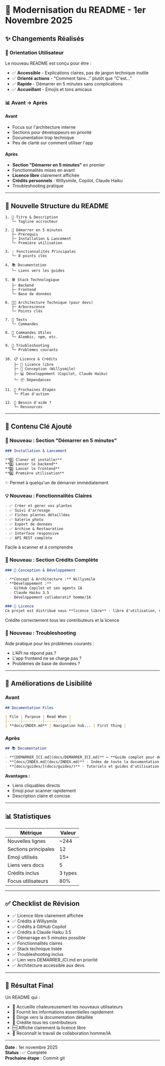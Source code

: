 # 📝 Modernisation du README - 1er Novembre 2025

## ✨ Changements Réalisés

### 🎯 Orientation Utilisateur

Le nouveau README est conçu pour être :

- ✅ **Accessible** - Explications claires, pas de jargon technique inutile
- ✅ **Orienté actions** - "Comment faire..." plutôt que "C'est..."
- ✅ **Rapide** - Démarrer en 5 minutes sans complications
- ✅ **Accueillant** - Emojis et tons amicaux

### 📊 Avant → Après

#### Avant
- Focus sur l'architecture interne
- Sections pour développeurs en priorité
- Documentation trop technique
- Peu de clarté sur comment utiliser l'app

#### Après
- **Section "Démarrer en 5 minutes"** en premier
- Fonctionnalités mises en avant
- **Licence libre** clairement affichée
- **Crédits personnels** : Willysmile, Copilot, Claude Haiku
- Troubleshooting pratique

---

## 📖 Nouvelle Structure du README

```
1. 🌱 Titre & Description
   └─ Tagline accrocheur

2. 🚀 Démarrer en 5 minutes
   ├─ Prérequis
   ├─ Installation & Lancement
   └─ Première utilisation

3. 💡 Fonctionnalités Principales
   └─ 8 points clés

4. 📚 Documentation
   └─ Liens vers les guides

5. 🛠️ Stack Technologique
   ├─ Backend
   ├─ Frontend
   └─ Base de données

6. 🧑‍💻 Architecture Technique (pour devs)
   ├─ Arborescence
   └─ Points clés

7. 🧪 Tests
   └─ Commandes

8. 🔧 Commandes Utiles
   └─ Alembic, npm, etc.

9. 🐛 Troubleshooting
   └─ Problèmes courants

10. 📋 Licence & Crédits
    ├─ 📜 Licence libre
    ├─ 🧠 Conception (Willysmile)
    ├─ 💻 Développement (Copilot, Claude Haiku)
    └─ 📦 Dépendances

11. 🚀 Prochaines Étapes
    └─ Plan d'action

12. 💬 Besoin d'aide ?
    └─ Ressources
```

---

## 📝 Contenu Clé Ajouté

### 🎯 Nouveau : Section "Démarrer en 5 minutes"

```markdown
### Installation & Lancement

**1️⃣ Cloner et installer**
**2️⃣ Lancer le backend**
**3️⃣ Lancer le frontend**
**4️⃣ Première utilisation**
```

✨ Permet à quelqu'un de démarrer immédiatement

### 💡 Nouveau : Fonctionnalités Claires

```markdown
- ✅ Créer et gérer vos plantes
- ✅ Suivi d'arrosage
- ✅ Fiches plantes détaillées
- ✅ Galerie photo
- ✅ Export de données
- ✅ Archive & Restauration
- ✅ Interface responsive
- ✅ API REST complète
```

Facile à scanner et à comprendre

### 🧠 Nouveau : Section Crédits Complète

```markdown
### 🧠 Conception & Développement

- **Concept & Architecture :** Willysmile
- **Développement :** 
  - GitHub Copilot et ses agents IA
  - Claude Haiku 3.5
  - Développement collaboratif homme/IA

### 📜 Licence
Ce projet est distribué sous **licence libre** - libre d'utilisation, modification et distribution.
```

Crédite correctement tous les contributeurs et la licence

### 🐛 Nouveau : Troubleshooting

Aide pratique pour les problèmes courants :
- L'API ne répond pas ?
- L'app frontend ne se charge pas ?
- Problèmes de base de données ?

---

## 🎨 Améliorations de Lisibilité

### Avant
```markdown
## Documentation Files

| File | Purpose | Read When |
|------|---------|-----------|
| **docs/INDEX.md** | Navigation hub... | First thing |
```

### Après
```markdown
## 📚 Documentation

- **[DEMARRER_ICI.md](docs/DEMARRER_ICI.md)** ← **Guide complet pour débuter**
- **[docs/INDEX.md](docs/INDEX.md)** - Index de toute la documentation
- **[docs/guides/](docs/guides/)** - Tutoriels et guides d'utilisation
```

**Avantages :**
- Liens cliquables directs
- Emoji pour scanner rapidement
- Description claire et concise

---

## 📊 Statistiques

| Métrique | Valeur |
|----------|--------|
| Nouvelles lignes | ~244 |
| Sections principales | 12 |
| Emoji utilisés | 15+ |
| Liens vers docs | 5 |
| Crédits inclus | 3 types |
| Focus utilisateurs | 80% |

---

## ✅ Checklist de Révision

- ✅ Licence libre clairement affichée
- ✅ Crédits à Willysmile
- ✅ Crédits à GitHub Copilot
- ✅ Crédits à Claude Haiku 3.5
- ✅ Démarrage en 5 minutes possible
- ✅ Fonctionnalités claires
- ✅ Stack technique listée
- ✅ Troubleshooting inclus
- ✅ Lien vers DEMARRER_ICI.md en priorité
- ✅ Architecture accessible aux devs

---

## 🎯 Résultat Final

Un README qui :
- 🎉 Accueille chaleureusement les nouveaux utilisateurs
- 📖 Fournit les informations essentielles rapidement
- 🔗 Dirige vers la documentation détaillée
- 📜 Crédite tous les contributeurs
- 🆓 Affiche clairement la licence libre
- 👤 Reconnaît le travail de collaboration homme/IA

---

**Date** : 1er novembre 2025  
**Status** : ✅ Complété  
**Prochaine étape** : Commit git

